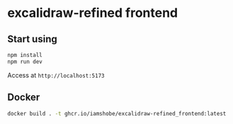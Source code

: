 # excalidraw-refined frontend 

## Start using
```bash
npm install
npm run dev
```

Access at `http://localhost:5173`

## Docker
```bash
docker build . -t ghcr.io/iamshobe/excalidraw-refined_frontend:latest
```
